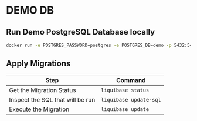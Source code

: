 # DEMO DB

## Run Demo PostgreSQL Database locally

```bash
docker run -e POSTGRES_PASSWORD=postgres -e POSTGRES_DB=demo -p 5432:5432 -d postgres:16.3
```

## Apply Migrations

| Step                             | Command                |
|----------------------------------|------------------------|
| Get the Migration Status         | `liquibase status`     |
| Inspect the SQL that will be run | `liquibase update-sql` |
| Execute the Migration            | `liquibase update`     |

